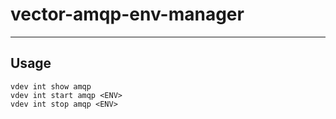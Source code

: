 # vector-amqp-env-manager

-----

## Usage

```text
vdev int show amqp
vdev int start amqp <ENV>
vdev int stop amqp <ENV>
```
